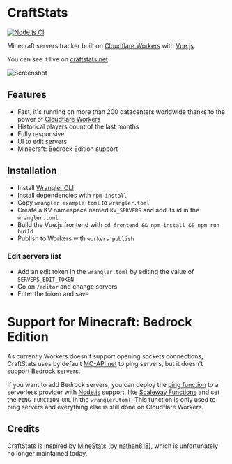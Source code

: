 # CraftStats

[![Node.js CI](https://github.com/MrMicky-FR/CraftStats/actions/workflows/tests.yml/badge.svg)](https://github.com/MrMicky-FR/CraftStats/actions/workflows/tests.yml)

Minecraft servers tracker built on [Cloudflare Workers](https://workers.cloudflare.com/) with [Vue.js](https://vuejs.org/).

You can see it live on [craftstats.net](https://craftstats.net)

![Screenshot](screenshot.png)

## Features

* Fast, it's running on more than 200 datacenters worldwide thanks to the power of [Cloudflare Workers](https://workers.cloudflare.com/)
* Historical players count of the last months
* Fully responsive
* UI to edit servers
* Minecraft: Bedrock Edition support

## Installation

* Install [Wrangler CLI](https://developers.cloudflare.com/workers/cli-wrangler/install-update)
* Install dependencies with `npm install`
* Copy `wrangler.example.toml` to `wrangler.toml`
* Create a KV namespace named `KV_SERVERS` and add its id in the `wrangler.toml`
* Build the Vue.js frontend with `cd frontend && npm install && npm run build`
* Publish to Workers with `workers publish`

### Edit servers list

* Add an edit token in the `wrangler.toml` by editing the value of `SERVERS_EDIT_TOKEN` 
* Go on `/editor` and change servers
* Enter the token and save

# Support for Minecraft: Bedrock Edition

As currently Workers doesn't support opening sockets connections,
CraftStats uses by default [MC-API.net](https://mc-api.net/) to ping servers, but it
doesn't support Bedrock servers.

If you want to add Bedrock servers, you can deploy the [ping function](ping-function) to
a serverless provider with [Node.js](https://nodejs.org/) support, like
[Scaleway Functions](https://www.scaleway.com/en/serverless-functions/) and set
the `PING_FUNCTION_URL` in the `wrangler.toml`. This function is only used
to ping servers and everything else is still done on Cloudflare Workers.

## Credits

CraftStats is inspired by [MineStats](https://github.com/nathan818fr/minestats) (by [nathan818](https://github.com/nathan818fr)),
which is unfortunately no longer maintained today.
